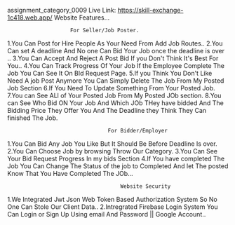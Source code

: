 assignment_category_0009
Live Link: https://skill-exchange-1c418.web.app/
Website Features...

                        For Seller/Job Poster.

1.You Can Post for Hire People As Your Need From Add Job Routes..
2.You Can set A deadline And No one Can Bid Your Job once the deadline is over ..
3.You Can Accept And Reject A Post Bid If you Don't Think It's Best For You..
4.You Can Track Progress Of Your Job If the Employee Complete The Job You Can See It On BId Request Page.
5.If you Think You Don't Like Need A job Post Anymore You Can Simply Delete The Job From My Posted Job Section
6.If You Need To Update Something From Your Posted Job.
7.You can See ALl of Your Posted Job From My Posted JOb section.
8.You can See Who Bid ON Your Job And Which JOb THey have bidded And The Bidding Price They Offer You And The Deadline they Think They Can finished The Job. 

                                    For Bidder/Employer
                                    
1.You Can Bid Any Job You Like But It Should Be Before Deadline Is over.
2.You Can Choose Job by browsing Throw Our Category.
3.You Can See Your Bid Request Progress In my bids Section
4.If You have completed The Job You Can Change The Status of the job to Completed And let The posted Know That You Have Completed The JOb...

                                        Website Security 
1.We Integrated Jwt Json Web Token Based Authorization System So No One Can Stole Our Client Data..
2.Intregrated Firebase Login System You Can Login or Sign Up Using email And Password || Google Account..